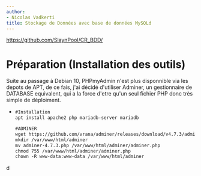 ```yaml
---
author:
- Nicolas Vadkerti
title: Stockage de Données avec base de données MySQLd
---
```


<https://github.com/SlaynPool/CR_BDD/>

Préparation (Installation des outils)
=====================================

Suite au passage à Debian 10, PHPmyAdmin n'est plus disponnible via les
depots de APT, de ce fais, j'ai décidé d'utiliser Adminer, un
gestionnaire de DATABASE equivalent, qui a la force d'etre qu'un seul
fichier PHP donc très simple de déploiment.

-   ``` {#commande/1.txt .default caption="Installation de Adminer" label="commande/1.txt" style="Style1"}
    #Installation
    apt install apache2 php mariadb-server mariadb

    #ADMINER
    wget https://github.com/vrana/adminer/releases/download/v4.7.3/adminer-4.7.3.php
    mkdir /var/www/html/adminer
    mv adminer-4.7.3.php /var/www/html/adminer/adminer.php
    chmod 755 /var/www/html/adminer/adminer.php
    chown -R www-data:www-data /var/www/html/adminer
    ```

d
